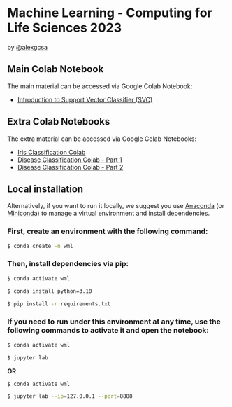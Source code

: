 # Machine Learning - Computing for Life Sciences 2023 

by [@alexgcsa](https://twitter.com/alexgcsa)


## Main Colab Notebook
The main material can be accessed via Google Colab Notebook:
- [Introduction to Support Vector Classifier (SVC)](https://colab.research.google.com/github/alexgcsa/resbaz2023/blob/master/Intro_to_SVC_resbaz.ipynb)





## Extra Colab Notebooks

The extra material can be accessed via Google Colab Notebooks:
- [Iris Classification Colab](https://colab.research.google.com/github/alexgcsa/resbaz2023/blob/master/iris.ipynb)
- [Disease Classification Colab - Part 1](https://colab.research.google.com/github/alexgcsa/comp_life_sciences_2023/blob/master/mlw_disease_class_p1.ipynb)
- [Disease Classification Colab - Part 2](https://colab.research.google.com/github/alexgcsa/comp_life_sciences_2023/blob/master/mlw_disease_class_p2.ipynb)


## Local installation

Alternatively, if you want to run it locally, we suggest you use [Anaconda](https://docs.anaconda.com/free/anaconda/install/) (or [Miniconda](https://docs.conda.io/en/latest/miniconda.html)) to manage a virtual environment and install dependencies.


### First, create an environment with the following command:

```bash
$ conda create -n wml
```

### Then, install dependencies via pip:


```bash
$ conda activate wml

$ conda install python=3.10

$ pip install -r requirements.txt
```

### If you need to run under this environment at any time, use the following commands to activate it and open the notebook:

```bash
$ conda activate wml

$ jupyter lab
```
**OR**
```bash
$ conda activate wml

$ jupyter lab --ip=127.0.0.1 --port=8888
```


